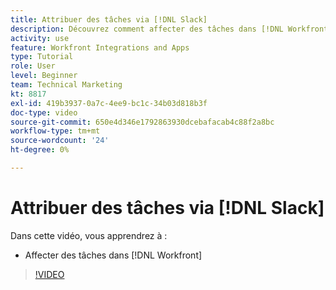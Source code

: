 ```yaml
---
title: Attribuer des tâches via [!DNL Slack]
description: Découvrez comment affecter des tâches dans [!DNL Workfront] through [!DNL Slack]
activity: use
feature: Workfront Integrations and Apps
type: Tutorial
role: User
level: Beginner
team: Technical Marketing
kt: 8817
exl-id: 419b3937-0a7c-4ee9-bc1c-34b03d818b3f
doc-type: video
source-git-commit: 650e4d346e1792863930dcebafacab4c88f2a8bc
workflow-type: tm+mt
source-wordcount: '24'
ht-degree: 0%

---
```


# Attribuer des tâches via [!DNL Slack]

Dans cette vidéo, vous apprendrez à :

* Affecter des tâches dans [!DNL Workfront]

>[!VIDEO](https://video.tv.adobe.com/v/335117/?quality=12&learn=on)
